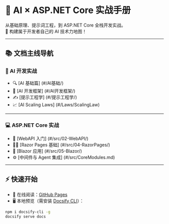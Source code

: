 # 🚀 AI × ASP.NET Core 实战手册

从基础原理、提示词工程，到 ASP.NET Core 全栈开发实战。  
📘 构建属于开发者自己的 AI 技术力地图！

---

## 📚 文档主线导航

### 🤖 AI 开发实战

- 🔍 [AI 基础篇] (#/AI基础/)
- 🧱 [AI 开发框架] (#/AI开发框架/)
- ✍️ [提示工程学] (#/提示工程学/)
- 📈 [AI Scaling Laws] (#/Laws/ScalingLaw)

---

### 💻 ASP.NET Core 实战

- 🧩 [WebAPI 入门] (#/src/02-WebAPI/)
- 🧑‍🎨 [Razor Pages 基础] (#/src/04-RazorPages/)
- 🧪 [Blazor 应用] (#/src/05-Blazor/)
- ⚙️ [中间件与 Agent 集成] (#/src/CoreModules.md)

---

## ⚡ 快速开始

- 📖 在线阅读：[GitHub Pages](https://bingbing-gui.github.io/AspNetCore-Skill/)
- 🖥️ 本地预览（需安装 [Docsify CLI](https://docsify.js.org)）：

```bash
npm i docsify-cli -g
docsify serve docs
